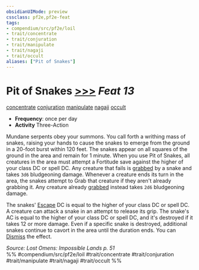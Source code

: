 ```yaml
---
obsidianUIMode: preview
cssclass: pf2e,pf2e-feat
tags:
- compendium/src/pf2e/loil
- trait/concentrate
- trait/conjuration
- trait/manipulate
- trait/nagaji
- trait/occult
aliases: ["Pit of Snakes"]
---
```

# Pit of Snakes  [>>>](../../rules/core-rulebook/chapter-9-playing-the-game.md#Actions "Three-Action") *Feat 13*  
[concentrate](../../rules/traits/concentrate.md)  [conjuration](../../rules/traits/conjuration.md)  [manipulate](../../rules/traits/manipulate.md)  [nagaji](../../rules/traits/nagaji-loil.md)  [occult](../../rules/traits/occult.md)  

- **Frequency**: once per day
- **Activity** Three-Action

Mundane serpents obey your summons. You call forth a writhing mass of snakes, raising your hands to cause the snakes to emerge from the ground in a 20-foot burst within 120 feet. The snakes appear on all squares of the ground in the area and remain for 1 minute. When you use Pit of Snakes, all creatures in the area must attempt a Fortitude save against the higher of your class DC or spell DC. Any creature that fails is [grabbed](../../rules/conditions.md#Grabbed) by a snake and takes `3d6` bludgeoning damage. Whenever a creature ends its turn in the area, the snakes attempt to Grab that creature if they aren't already grabbing it. Any creature already [grabbed](../../rules/conditions.md#Grabbed) instead takes `2d6` bludgeoning damage.

The snakes' [Escape](../../rules/actions/escape.md) DC is equal to the higher of your class DC or spell DC. A creature can attack a snake in an attempt to release its grip. The snake's AC is equal to the higher of your class DC or spell DC, and it's destroyed if it takes 12 or more damage. Even if a specific snake is destroyed, additional snakes continue to cavort in the area until the duration ends. You can [Dismiss](../../rules/actions/dismiss.md) the effect.

*Source: Lost Omens: Impossible Lands p. 51*  
%% #compendium/src/pf2e/loil #trait/concentrate #trait/conjuration #trait/manipulate #trait/nagaji #trait/occult %%